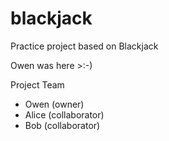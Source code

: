 # blackjack
Practice project based on Blackjack

Owen was here >:-)

Project Team
* Owen (owner)
* Alice (collaborator)
* Bob (collaborator)